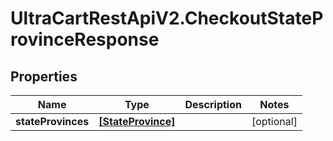 # UltraCartRestApiV2.CheckoutStateProvinceResponse

## Properties

Name | Type | Description | Notes
------------ | ------------- | ------------- | -------------
**stateProvinces** | [**[StateProvince]**](StateProvince.md) |  | [optional] 


